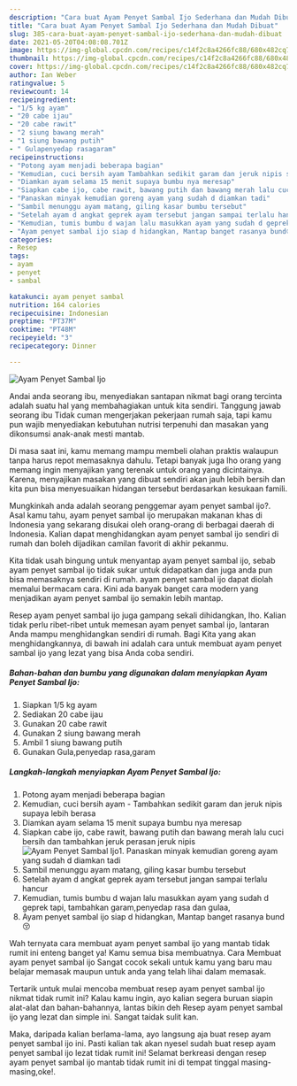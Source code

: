 ```yaml
---
description: "Cara buat Ayam Penyet Sambal Ijo Sederhana dan Mudah Dibuat"
title: "Cara buat Ayam Penyet Sambal Ijo Sederhana dan Mudah Dibuat"
slug: 385-cara-buat-ayam-penyet-sambal-ijo-sederhana-dan-mudah-dibuat
date: 2021-05-20T04:08:08.701Z
image: https://img-global.cpcdn.com/recipes/c14f2c8a4266fc88/680x482cq70/ayam-penyet-sambal-ijo-foto-resep-utama.jpg
thumbnail: https://img-global.cpcdn.com/recipes/c14f2c8a4266fc88/680x482cq70/ayam-penyet-sambal-ijo-foto-resep-utama.jpg
cover: https://img-global.cpcdn.com/recipes/c14f2c8a4266fc88/680x482cq70/ayam-penyet-sambal-ijo-foto-resep-utama.jpg
author: Ian Weber
ratingvalue: 5
reviewcount: 14
recipeingredient:
- "1/5 kg ayam"
- "20 cabe ijau"
- "20 cabe rawit"
- "2 siung bawang merah"
- "1 siung bawang putih"
- " Gulapenyedap rasagaram"
recipeinstructions:
- "Potong ayam menjadi beberapa bagian"
- "Kemudian, cuci bersih ayam Tambahkan sedikit garam dan jeruk nipis supaya lebih berasa"
- "Diamkan ayam selama 15 menit supaya bumbu nya meresap"
- "Siapkan cabe ijo, cabe rawit, bawang putih dan bawang merah lalu cuci bersih dan tambahkan jeruk perasan jeruk nipis"
- "Panaskan minyak kemudian goreng ayam yang sudah d diamkan tadi"
- "Sambil menunggu ayam matang, giling kasar bumbu tersebut"
- "Setelah ayam d angkat geprek ayam tersebut jangan sampai terlalu hancur"
- "Kemudian, tumis bumbu d wajan lalu masukkan ayam yang sudah d geprek tapi, tambahkan garam,penyedap rasa dan gulaa,"
- "Ayam penyet sambal ijo siap d hidangkan, Mantap banget rasanya bund😚"
categories:
- Resep
tags:
- ayam
- penyet
- sambal

katakunci: ayam penyet sambal 
nutrition: 164 calories
recipecuisine: Indonesian
preptime: "PT37M"
cooktime: "PT48M"
recipeyield: "3"
recipecategory: Dinner

---
```



![Ayam Penyet Sambal Ijo](https://img-global.cpcdn.com/recipes/c14f2c8a4266fc88/680x482cq70/ayam-penyet-sambal-ijo-foto-resep-utama.jpg)

Andai anda seorang ibu, menyediakan santapan nikmat bagi orang tercinta adalah suatu hal yang membahagiakan untuk kita sendiri. Tanggung jawab seorang ibu Tidak cuman mengerjakan pekerjaan rumah saja, tapi kamu pun wajib menyediakan kebutuhan nutrisi terpenuhi dan masakan yang dikonsumsi anak-anak mesti mantab.

Di masa  saat ini, kamu memang mampu membeli olahan praktis walaupun tanpa harus repot memasaknya dahulu. Tetapi banyak juga lho orang yang memang ingin menyajikan yang terenak untuk orang yang dicintainya. Karena, menyajikan masakan yang dibuat sendiri akan jauh lebih bersih dan kita pun bisa menyesuaikan hidangan tersebut berdasarkan kesukaan famili. 



Mungkinkah anda adalah seorang penggemar ayam penyet sambal ijo?. Asal kamu tahu, ayam penyet sambal ijo merupakan makanan khas di Indonesia yang sekarang disukai oleh orang-orang di berbagai daerah di Indonesia. Kalian dapat menghidangkan ayam penyet sambal ijo sendiri di rumah dan boleh dijadikan camilan favorit di akhir pekanmu.

Kita tidak usah bingung untuk menyantap ayam penyet sambal ijo, sebab ayam penyet sambal ijo tidak sukar untuk didapatkan dan juga anda pun bisa memasaknya sendiri di rumah. ayam penyet sambal ijo dapat diolah memalui bermacam cara. Kini ada banyak banget cara modern yang menjadikan ayam penyet sambal ijo semakin lebih mantap.

Resep ayam penyet sambal ijo juga gampang sekali dihidangkan, lho. Kalian tidak perlu ribet-ribet untuk memesan ayam penyet sambal ijo, lantaran Anda mampu menghidangkan sendiri di rumah. Bagi Kita yang akan menghidangkannya, di bawah ini adalah cara untuk membuat ayam penyet sambal ijo yang lezat yang bisa Anda coba sendiri.

<!--inarticleads1-->

##### Bahan-bahan dan bumbu yang digunakan dalam menyiapkan Ayam Penyet Sambal Ijo:

1. Siapkan 1/5 kg ayam
1. Sediakan 20 cabe ijau
1. Gunakan 20 cabe rawit
1. Gunakan 2 siung bawang merah
1. Ambil 1 siung bawang putih
1. Gunakan  Gula,penyedap rasa,garam




<!--inarticleads2-->

##### Langkah-langkah menyiapkan Ayam Penyet Sambal Ijo:

1. Potong ayam menjadi beberapa bagian
1. Kemudian, cuci bersih ayam - Tambahkan sedikit garam dan jeruk nipis supaya lebih berasa
1. Diamkan ayam selama 15 menit supaya bumbu nya meresap
1. Siapkan cabe ijo, cabe rawit, bawang putih dan bawang merah lalu cuci bersih dan tambahkan jeruk perasan jeruk nipis
<img src="https://img-global.cpcdn.com/steps/b8638db22aa40f70/160x128cq70/ayam-penyet-sambal-ijo-langkah-memasak-4-foto.jpg" alt="Ayam Penyet Sambal Ijo">1. Panaskan minyak kemudian goreng ayam yang sudah d diamkan tadi
1. Sambil menunggu ayam matang, giling kasar bumbu tersebut
1. Setelah ayam d angkat geprek ayam tersebut jangan sampai terlalu hancur
1. Kemudian, tumis bumbu d wajan lalu masukkan ayam yang sudah d geprek tapi, tambahkan garam,penyedap rasa dan gulaa,
1. Ayam penyet sambal ijo siap d hidangkan, Mantap banget rasanya bund😚




Wah ternyata cara membuat ayam penyet sambal ijo yang mantab tidak rumit ini enteng banget ya! Kamu semua bisa membuatnya. Cara Membuat ayam penyet sambal ijo Sangat cocok sekali untuk kamu yang baru mau belajar memasak maupun untuk anda yang telah lihai dalam memasak.

Tertarik untuk mulai mencoba membuat resep ayam penyet sambal ijo nikmat tidak rumit ini? Kalau kamu ingin, ayo kalian segera buruan siapin alat-alat dan bahan-bahannya, lantas bikin deh Resep ayam penyet sambal ijo yang lezat dan simple ini. Sangat taidak sulit kan. 

Maka, daripada kalian berlama-lama, ayo langsung aja buat resep ayam penyet sambal ijo ini. Pasti kalian tak akan nyesel sudah buat resep ayam penyet sambal ijo lezat tidak rumit ini! Selamat berkreasi dengan resep ayam penyet sambal ijo mantab tidak rumit ini di tempat tinggal masing-masing,oke!.

